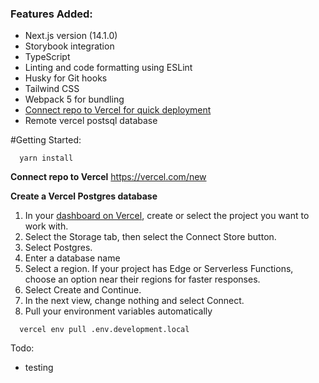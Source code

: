 ### Features Added:

- Next.js version (14.1.0)
- Storybook integration
- TypeScript
- Linting and code formatting using ESLint
- Husky for Git hooks
- Tailwind CSS
- Webpack 5 for bundling
- [Connect repo to Vercel for quick deployment](https://vercel.com/docs/deployments/git/vercel-for-github#deploying-a-github-repository)
- Remote vercel postsql database

#Getting Started:

 ```
   yarn install
 ```

**Connect repo to Vercel**
https://vercel.com/new

**Create a Vercel Postgres database**

1. In your [dashboard on Vercel](https://vercel.com/dashboard), create or select the project you want to work with.
2. Select the Storage tab, then select the Connect Store button.
3. Select Postgres.
4. Enter a database name
5. Select a region. If your project has Edge or Serverless Functions, choose an option near their regions for faster responses.
6. Select Create and Continue.
7. In the next view, change nothing and select Connect.
8. Pull your environment variables automatically

```
  vercel env pull .env.development.local
```



Todo:
- testing
